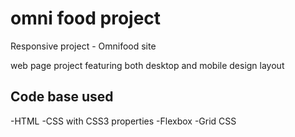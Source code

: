 # omni food project

Responsive project - Omnifood site

web page project featuring both desktop and mobile design layout

## Code base used

-HTML
-CSS with CSS3 properties
-Flexbox
-Grid CSS
